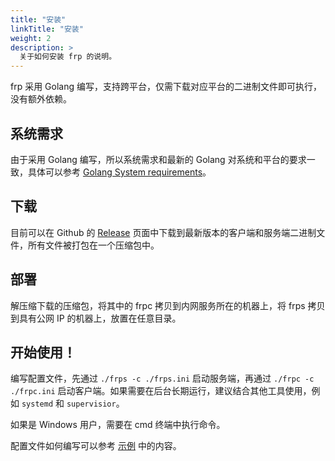 ```yaml
---
title: "安装"
linkTitle: "安装"
weight: 2
description: >
  关于如何安装 frp 的说明。
---
```


frp 采用 Golang 编写，支持跨平台，仅需下载对应平台的二进制文件即可执行，没有额外依赖。

## 系统需求

由于采用 Golang 编写，所以系统需求和最新的 Golang 对系统和平台的要求一致，具体可以参考 [Golang System requirements](https://golang.org/doc/install#requirements)。


## 下载

目前可以在 Github 的 [Release](https://github.com/fatedier/frp/releases) 页面中下载到最新版本的客户端和服务端二进制文件，所有文件被打包在一个压缩包中。

## 部署

解压缩下载的压缩包，将其中的 frpc 拷贝到内网服务所在的机器上，将 frps 拷贝到具有公网 IP 的机器上，放置在任意目录。

## 开始使用！

编写配置文件，先通过 `./frps -c ./frps.ini` 启动服务端，再通过 `./frpc -c ./frpc.ini` 启动客户端。如果需要在后台长期运行，建议结合其他工具使用，例如 `systemd` 和 `supervisior`。

如果是 Windows 用户，需要在 cmd 终端中执行命令。

配置文件如何编写可以参考 [示例](/docs/examples/) 中的内容。
